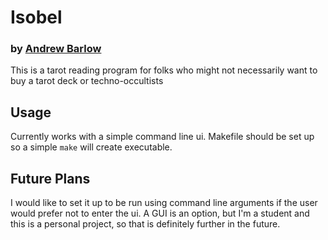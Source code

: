 # Isobel
### by [Andrew Barlow](https://github.com/dandrewbarlow)
This is a tarot reading program for folks who might not necessarily want to buy a tarot deck or techno-occultists
## Usage
Currently works with a simple command line ui. Makefile should be set up so a simple `make` will create executable.

## Future Plans
I would like to set it up to be run using command line arguments if the user would prefer not to enter the ui. A GUI is an option, but I'm a student and this is a personal project, so that is definitely further in the future.
